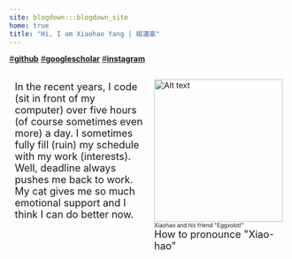 ```yaml
---
site: blogdown:::blogdown_site
home: true
title: "Hi, I am Xiaohao Yang | 楊瀟豪"
---
```


[#**github**](https://github.com/billbillbilly)
[#**googlescholar**](https://scholar.google.com/citations?hl=en&user=7gBKKAUAAAAJ)
[#**instagram**](https://www.instagram.com/xiaohao._y/?utm_source=ig_embed&amp;utm_campaign=loading)

<div>
  <audio id="audio">
    <source src="/images/xiaohao.mp3" type="audio/mpeg">
    Your browser does not support the audio element.
  </audio>
</div>

<div style="display: flex;">
  <div style="flex: 50%; margin: 0 10px;">
    <p style="font-size: min(18px,3vw);">
      In the recent years, I code (sit in front of my computer) over five hours (of course sometimes even more) a day. I sometimes fully fill (ruin) my schedule with my work (interests). Well, deadline always pushes me back to work. My cat gives me so much emotional support and I think I can do better now. 
    </p>
  </div>
  <div style="flex: 50%; margin: 15px 10px;">
    <img src="/images/meANDcat.png" alt="Alt text" style="width: 100%;">
    <p style="font-size: min(10px,2vw); margin: 0 0 0;">Xiaohao and his friend "Eggxolotl"</p>
    <p style="font-size: min(18px,3vw); margin: 0 0 0;">How to pronounce "Xiao-hao"
    <i class="fa-solid fa-volume-low" id="play-button"></i>
  </p>
  </div>
</div>

<script>
  const audio = document.getElementById("audio");
  const playPauseButton = document.getElementById("play-button");
  playPauseButton.addEventListener("click", () => {
    audio.play();
  });
</script>
